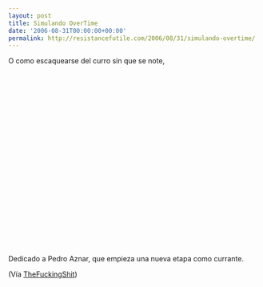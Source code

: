 ```yaml
---
layout: post
title: Simulando OverTime
date: '2006-08-31T00:00:00+00:00'
permalink: http://resistancefutile.com/2006/08/31/simulando-overtime/
---
```

O como escaquearse del curro sin que se note,

<object width="425" height="350"><param name="movie" value="http://www.youtube.com/v/hsaFMbUJFO8"></param><embed src="http://www.youtube.com/v/hsaFMbUJFO8" type="application/x-shockwave-flash" width="425" height="350"></embed></object>

Dedicado a Pedro Aznar, que empieza una nueva etapa como currante.

(Vía <a href="http://www.thefuckingshit.org/?p=369">TheFuckingShit</a>)
